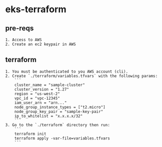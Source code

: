 # eks-terraform

## pre-reqs
    1. Access to AWS
    2. Create an ec2 keypair in AWS

## terraform
    1. You must be authenticated to you AWS account (cli).
    2. Create `./terraform/variables.tfvars` with the following params:
        ```
        cluster_name = "sample-cluster" 
        cluster_version = "1.27"
        region = "us-west-2"
        vpc_id = "vpc-12345"
        iam_user_arn = "arn..."
        node_group_instance_types = ["t2.micro"]
        node_group_key_pair = "sample-key-pair"
        ip_to_whitelist = "x.x.x.x/32"
        ```
    3. Go to the `./terraform` directory then run:
        ```
        terraform init
        terraform apply -var-file=variables.tfvars
        ```